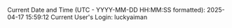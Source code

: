 Current Date and Time (UTC - YYYY-MM-DD HH:MM:SS formatted): 2025-04-17 15:59:12
Current User's Login: luckyaiman
